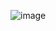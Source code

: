 ![image](https://github.com/RohitChandraJoshi/MyPaudha-Advanced-Agriculture-App/assets/102249718/39da8e7b-9cdc-4889-9aaa-61265fae5413)


